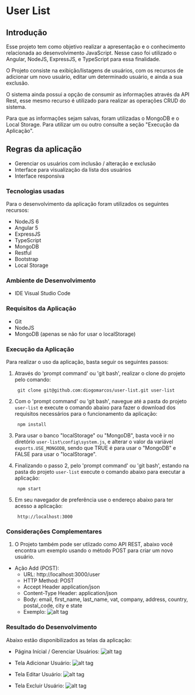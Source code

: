 User List
=======================

Introdução
------------
Esse projeto tem como objetivo realizar a apresentação e o conhecimento relacionada ao desenvolvimento JavaScript. Nesse caso foi utilizado o Angular, NodeJS, ExpressJS, e TypeScript para essa finalidade.

O Projeto consiste na exibição/listagens de usuários, com os recursos de adicionar um novo usuário, 
editar um determinado usuário, e ainda a sua exclusão.

O sistema ainda possui a opção de consumir as informações através da API Rest, esse mesmo recurso é utilizado para
realizar as operações CRUD do sistema.

Para que as informações sejam salvas, foram utilizadas o MongoDB e o Local Storage. Para utilizar um ou outro consulte 
a seção "Execução da Aplicação".

Regras da aplicação
---------------------------
+ Gerenciar os usuários com inclusão / alteração e exclusão
+ Interface para visualização da lista dos usuários
+ Interface responsiva

### Tecnologias usadas
Para o desenvolvimento da aplicação foram utilizados os seguintes recursos:

+ NodeJS 6
+ Angular 5
+ ExpressJS
+ TypeScript
+ MongoDB
+ Restful
+ Bootstrap
+ Local Storage

### Ambiente de Desenvolvimento

+ IDE Visual Studio Code

### Requisitos da Aplicação

+ Git
+ NodeJS
+ MongoDB (apenas se não for usar o localStorage)

### Execução da Aplicação
Para realizar o uso da aplicação, basta seguir os seguintes passos:

1. Através do 'prompt command' ou 'git bash', realizar o clone do projeto pelo comando:

        git clone git@github.com:diogomarcos/user-list.git user-list

2. Com o 'prompt command' ou 'git bash', navegue até a pasta do projeto `user-list` e execute o comando abaixo para 
fazer o download dos requisitos necessários para o funcionamento da aplicação:

        npm install

3. Para usar o banco "localStorage" ou "MongoDB", basta você ir no diretório `user-list\config\system.js`, e alterar
o valor da variável `exports.USE_MONGODB`, sendo que TRUE é para usar o "MongoDB" e FALSE para usar o "localStorage".

4. Finalizando o passo 2, pelo 'prompt command' ou 'git bash', estando na pasta do projeto `user-list` execute 
o comando abaixo para executar a aplicação:

        npm start

5. Em seu navegador de preferência use o endereço abaixo para ter acesso a aplicação:

        http://localhost:3000

### Considerações Complementares
1. O Projeto também pode ser utlizado como API REST, abaixo você encontra um exemplo usando o método POST para criar
um novo usuário.

+ Ação Add (POST):
    + URL: http://localhost:3000/user
    + HTTP Method: POST
    + Accept Header application/json
    + Content-Type Header: application/json
    + Body: email, first_name, last_name, vat, company, address, country, postal_code, city e state
    + Exemplo:
    ![alt tag](https://raw.githubusercontent.com/diogomarcos/user-list/src/assets/images/screen/tela-api.PNG)

### Resultado do Desenvolvimento
Abaixo estão disponibilizados as telas da aplicação:

+ Página Inícial / Gerenciar Usuários:
![alt tag](https://raw.githubusercontent.com/diogomarcos/user-list/src/assets/images/screen/tela-inicial.PNG)

+ Tela Adicionar Usuário:
![alt tag](https://raw.githubusercontent.com/diogomarcos/user-list/src/assets/images/screen/tela-add.PNG)

+ Tela Editar Usuário:
![alt tag](https://raw.githubusercontent.com/diogomarcos/user-list/src/assets/images/screen/tela-edit.PNG)

+ Tela Excluir Usuário:
![alt tag](https://raw.githubusercontent.com/diogomarcos/user-list/src/assets/images/screen/tela-delete.PNG)

